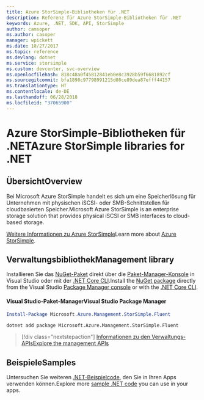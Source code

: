 ```yaml
---
title: Azure StorSimple-Bibliotheken für .NET
description: Referenz für Azure StorSimple-Bibliotheken für .NET
keywords: Azure, .NET, SDK, API, StorSimple
author: camsoper
ms.author: casoper
manager: wpickett
ms.date: 10/27/2017
ms.topic: reference
ms.devlang: dotnet
ms.service: storsimple
ms.custom: devcenter, svc-overview
ms.openlocfilehash: 818c48a0f45812841eb0e8c3928b59f6681892cf
ms.sourcegitcommit: bfa1898c97798991215d08ce89dea87efff44157
ms.translationtype: HT
ms.contentlocale: de-DE
ms.lasthandoff: 06/28/2018
ms.locfileid: "37065900"
---
```

# <a name="azure-storsimple-libraries-for-net"></a><span data-ttu-id="be835-104">Azure StorSimple-Bibliotheken für .NET</span><span class="sxs-lookup"><span data-stu-id="be835-104">Azure StorSimple libraries for .NET</span></span>

## <a name="overview"></a><span data-ttu-id="be835-105">Übersicht</span><span class="sxs-lookup"><span data-stu-id="be835-105">Overview</span></span>

<span data-ttu-id="be835-106">Bei Microsoft Azure StorSimple handelt es sich um eine Speicherlösung für Unternehmen mit physischen iSCSI- oder SMB-Schnittstellen für cloudbasierten Speicher.</span><span class="sxs-lookup"><span data-stu-id="be835-106">Microsoft Azure StorSimple is an enterprise storage solution that provides physical iSCSI or SMB interfaces to cloud-based storage.</span></span> 

<span data-ttu-id="be835-107">[Weitere Informationen zu Azure StorSimple](/azure/storsimple/)</span><span class="sxs-lookup"><span data-stu-id="be835-107">Learn more about [Azure StorSimple](/azure/storsimple/).</span></span>    

## <a name="management-library"></a><span data-ttu-id="be835-108">Verwaltungsbibliothek</span><span class="sxs-lookup"><span data-stu-id="be835-108">Management library</span></span>

<span data-ttu-id="be835-109">Installieren Sie das [NuGet-Paket](https://www.nuget.org/packages/Microsoft.Azure.Management.StorSimple.Fluent) direkt über die [Paket-Manager-Konsole][PackageManager] in Visual Studio oder mit der [.NET Core CLI][DotNetCLI].</span><span class="sxs-lookup"><span data-stu-id="be835-109">Install the [NuGet package](https://www.nuget.org/packages/Microsoft.Azure.Management.StorSimple.Fluent) directly from the Visual Studio [Package Manager console][PackageManager] or with the [.NET Core CLI][DotNetCLI].</span></span>

#### <a name="visual-studio-package-manager"></a><span data-ttu-id="be835-110">Visual Studio-Paket-Manager</span><span class="sxs-lookup"><span data-stu-id="be835-110">Visual Studio Package Manager</span></span>

```powershell
Install-Package Microsoft.Azure.Management.StorSimple.Fluent
```

```bash
dotnet add package Microsoft.Azure.Management.StorSimple.Fluent
```

> [!div class="nextstepaction"]
> [<span data-ttu-id="be835-111">Informationen zu den Verwaltungs-APIs</span><span class="sxs-lookup"><span data-stu-id="be835-111">Explore the management APIs</span></span>](/dotnet/api/overview/azure/monitor/management)

## <a name="samples"></a><span data-ttu-id="be835-112">Beispiele</span><span class="sxs-lookup"><span data-stu-id="be835-112">Samples</span></span>

<span data-ttu-id="be835-113">Untersuchen Sie weiteren [.NET-Beispielcode](https://azure.microsoft.com/resources/samples/?platform=dotnet), den Sie in Ihren Apps verwenden können.</span><span class="sxs-lookup"><span data-stu-id="be835-113">Explore more [sample .NET code](https://azure.microsoft.com/resources/samples/?platform=dotnet) you can use in your apps.</span></span>

[PackageManager]: https://docs.microsoft.com/nuget/tools/package-manager-console
[DotNetCLI]: https://docs.microsoft.com/dotnet/core/tools/dotnet-add-package